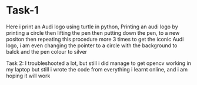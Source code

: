 # Task-1
Here i print an Audi logo using turtle in python,
Printing an audi logo by printing a circle then lifting the pen then putting down the pen, to a new positon then repeating this procedure more 3 times to get the iconic
Audi logo, i am even changing the pointer to a circle with the background to balck and the pen colour to silver

Task 2: I troubleshooted a lot, but still i did manage to get opencv working in my laptop
but still i wrote the code from everything i learnt online, and i am hoping it will work
